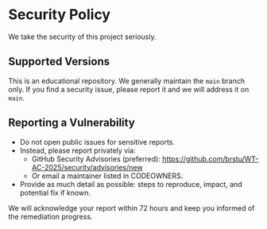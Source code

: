 # Security Policy

We take the security of this project seriously.

## Supported Versions

This is an educational repository. We generally maintain the `main` branch only. If you find a security issue, please report it and we will address it on `main`.

## Reporting a Vulnerability

- Do not open public issues for sensitive reports.
- Instead, please report privately via:
	- GitHub Security Advisories (preferred): https://github.com/brstu/WT-AC-2025/security/advisories/new
	- Or email a maintainer listed in CODEOWNERS.
- Provide as much detail as possible: steps to reproduce, impact, and potential fix if known.

We will acknowledge your report within 72 hours and keep you informed of the remediation progress.

